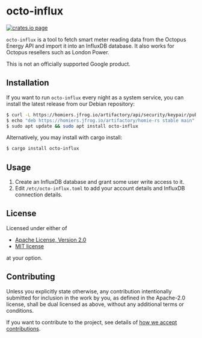 # octo-influx

[![crates.io page](https://img.shields.io/crates/v/octo-influx.svg)](https://crates.io/crates/octo-influx)

`octo-influx` is a tool to fetch smart meter reading data from the Octopus Energy API and import it
into an InfluxDB database. It also works for Octopus resellers such as London Power.

This is not an officially supported Google product.

## Installation

If you want to run `octo-influx` every night as a system service, you can install the latest release
from our Debian repository:

```sh
$ curl -L https://homiers.jfrog.io/artifactory/api/security/keypair/public/repositories/homie-rs | sudo apt-key add -
$ echo "deb https://homiers.jfrog.io/artifactory/homie-rs stable main" | sudo tee /etc/apt/sources.list.d/homie-rs.list
$ sudo apt update && sudo apt install octo-influx
```

Alternatively, you may install with cargo install:

```sh
$ cargo install octo-influx
```

## Usage

1. Create an InfluxDB database and grant some user write access to it.
2. Edit `/etc/octo-influx.toml` to add your account details and InfluxDB connection details.

## License

Licensed under either of

- [Apache License, Version 2.0](http://www.apache.org/licenses/LICENSE-2.0)
- [MIT license](http://opensource.org/licenses/MIT)

at your option.

## Contributing

Unless you explicitly state otherwise, any contribution intentionally submitted for inclusion in the
work by you, as defined in the Apache-2.0 license, shall be dual licensed as above, without any
additional terms or conditions.

If you want to contribute to the project, see details of
[how we accept contributions](../CONTRIBUTING.md).
